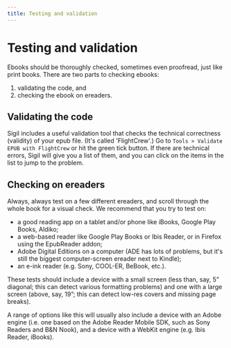 ```yaml
---
title: Testing and validation
---
```


# Testing and validation

Ebooks should be thoroughly checked, sometimes even proofread, just like print books. There are two parts to checking ebooks:

1.	validating the code, and
2.	checking the ebook on ereaders.

## Validating the code

Sigil includes a useful validation tool that checks the technical correctness (validity) of your epub file. (It's called 'FlightCrew'.) Go to `Tools > Validate EPUB with FlightCrew` or hit the green tick button. If there are technical errors, Sigil will give you a list of them, and you can click on the items in the list to jump to the problem.

## Checking on ereaders

Always, always test on a few different ereaders, and scroll through the whole book for a visual check. We recommend that you try to test on:

*	a good reading app on a tablet and/or phone like iBooks, Google Play Books, Aldiko;
*	a web-based reader like Google Play Books or Ibis Reader, or in Firefox using the EpubReader addon;
*	Adobe Digital Editions on a computer (ADE has lots of problems, but it's still the biggest computer-screen ereader next to Kindle);
*	an e-ink reader (e.g. Sony, COOL-ER, BeBook, etc.).

These tests should include a device with a small screen (less than, say, 5” diagonal; this can detect various formatting problems) and one with a large screen (above, say, 19”; this can detect low-res covers and missing page breaks).

A range of options like this will usually also include a device with an Adobe engine (i.e. one based on the Adobe Reader Mobile SDK, such as Sony Readers and B&N Nook), and a device with a WebKit engine (e.g. Ibis Reader, iBooks).
